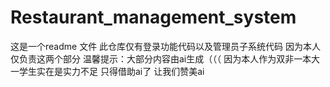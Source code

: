 # Restaurant_management_system
这是一个readme 文件
此仓库仅有登录功能代码以及管理员子系统代码
因为本人仅负责这两个部分
温馨提示：大部分内容由ai生成（（（
因为本人作为双非一本大一学生实在是实力不足 只得借助ai了 让我们赞美ai
